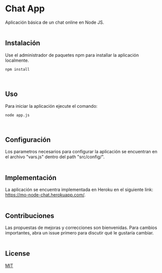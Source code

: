 # Chat App

Aplicación básica de un chat online en Node JS.  
<br />

## Instalación
Use el administrador de paquetes npm para installar la aplicación localmente.

```
npm install
```  
<br />  

## Uso
Para iniciar la aplicación ejecute el comando:

```
node app.js
```  
<br />  

## Configuración
Los parametros necesarios para configurar la aplicación se encuentran en el archivo "vars.js" dentro del path "src/config/".  
<br />  

## Implementación
La aplicación se encuentra implementada en Heroku en el siguiente link: https://mo-node-chat.herokuapp.com/.  
<br />  

## Contribuciones
Las propuestas de mejoras y correcciones son bienvenidas. Para cambios importantes, abra un issue primero para discutir qué le gustaría cambiar.  
<br />  

## License
[MIT](https://choosealicense.com/licenses/mit/)  
<br />  
